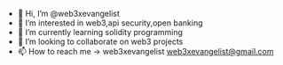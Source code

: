 - 👋 Hi, I’m @web3xevangelist
- 👀 I’m interested in web3,api security,open banking
- 🌱 I’m currently learning solidity programming
- 💞️ I’m looking to collaborate on web3 projects
- 📫 How to reach me -> web3xevangelist <web3xevangelist@gmail.com>

<!---
web3xevangelist/web3xevangelist is a ✨ special ✨ repository because its `README.md` (this file) appears on your GitHub profile.
You can click the Preview link to take a look at your changes.
--->
